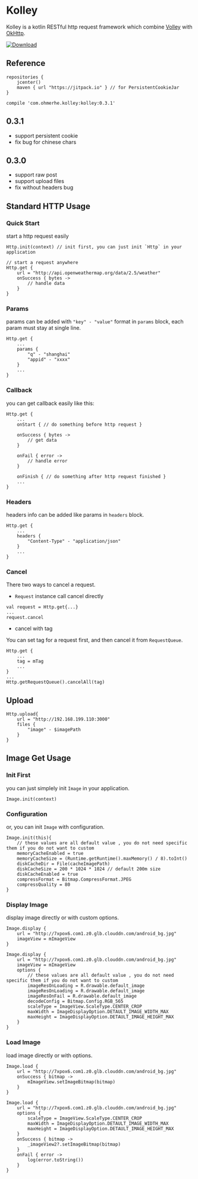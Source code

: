 # Kolley

Kolley is a kotlin RESTful http request framework which combine [Volley](https://developer.android.com/training/volley/index.html) with [OkHttp](http://square.github.io/okhttp).

[ ![Download](https://api.bintray.com/packages/ohmerhe/maven/kolley/images/download.svg) ](https://bintray.com/ohmerhe/maven/kolley/_latestVersion)


## Reference

```
repositories {
    jcenter()
    maven { url "https://jitpack.io" } // for PersistentCookieJar
}

compile 'com.ohmerhe.kolley:kolley:0.3.1'
```

## 0.3.1

- support persistent cookie 
- fix bug for chinese chars

## 0.3.0

- support raw post
- support upload files
- fix without headers bug

## Standard HTTP Usage

### Quick Start

start a http request easily

```
Http.init(context) // init first, you can just init `Http` in your application

// start a request anywhere
Http.get {
    url = "http://api.openweathermap.org/data/2.5/weather"
    onSuccess { bytes ->
        // handle data
    }
}    
```

### Params

params can be added with `"key" - "value"` format in `params` block, each param must stay at single line.

```
Http.get {
    ...
    params {
        "q" - "shanghai"
        "appid" - "xxxx"
    }
    ...
}
```   

### Callback

you can get callback easily like this:

```
Http.get {
    ...
    onStart { // do something before http request }

    onSuccess { bytes ->
        // get data
    }

    onFail { error ->
        // handle error
    }

    onFinish { // do something after http request finished }
    ...
}
```

### Headers

headers info can be added like params in `headers` block.

```
Http.get {
    ...
    headers {
        "Content-Type" - "application/json"
    }
    ...
} 
```

### Cancel

There two ways to cancel a request.

- `Request` instance call cancel directly

```
val request = Http.get{...}
...
request.cancel
```

- cancel with tag

You can set tag for a request first, and then cancel it from `RequestQueue`.

```
Http.get {
    ...
    tag = mTag
    ...
}
...
Http.getRequestQueue().cancelAll(tag)
```

## Upload

```
Http.upload{
    url = "http://192.168.199.110:3000"
    files {
        "image" - $imagePath
    }
}
```

## Image Get Usage

### Init First

you can just simplely init `Image` in your application.

```
Image.init(context)
```

### Configuration

or, you can init `Image` with configuration.

```
Image.init(this){
    // these values are all default value , you do not need specific them if you do not want to custom
    memoryCacheEnabled = true
    memoryCacheSize = (Runtime.getRuntime().maxMemory() / 8).toInt()
    diskCacheDir = File(cacheImagePath)
    diskCacheSize = 200 * 1024 * 1024 // default 200m size
    diskCacheEnabled = true
    compressFormat = Bitmap.CompressFormat.JPEG
    compressQuality = 80
}
```

### Display Image

display image directly or with custom options.

```
Image.display {
    url = "http://7xpox6.com1.z0.glb.clouddn.com/android_bg.jpg"
    imageView = mImageView
}
```


```
Image.display {
    url = "http://7xpox6.com1.z0.glb.clouddn.com/android_bg.jpg"
    imageView = mImageView
    options {
        // these values are all default value , you do not need specific them if you do not want to custom
        imageResOnLoading = R.drawable.default_image
        imageResOnLoading = R.drawable.default_image
        imageResOnFail = R.drawable.default_image
        decodeConfig = Bitmap.Config.RGB_565
        scaleType = ImageView.ScaleType.CENTER_CROP
        maxWidth = ImageDisplayOption.DETAULT_IMAGE_WIDTH_MAX
        maxHeight = ImageDisplayOption.DETAULT_IMAGE_HEIGHT_MAX
    }
}
```

### Load Image

load image directly or with options.

```
Image.load {
    url = "http://7xpox6.com1.z0.glb.clouddn.com/android_bg.jpg"
    onSuccess { bitmap ->
        mImageView.setImageBitmap(bitmap)
    }
}
```

```
Image.load {
    url = "http://7xpox6.com1.z0.glb.clouddn.com/android_bg.jpg"
    options {
        scaleType = ImageView.ScaleType.CENTER_CROP
        maxWidth = ImageDisplayOption.DETAULT_IMAGE_WIDTH_MAX
        maxHeight = ImageDisplayOption.DETAULT_IMAGE_HEIGHT_MAX
    }
    onSuccess { bitmap ->
        _imageView2?.setImageBitmap(bitmap)
    }
    onFail { error ->
        log(error.toString())
    }
}
```

